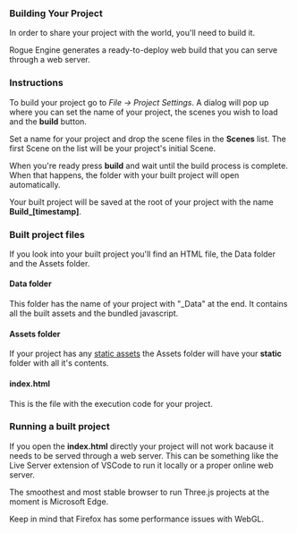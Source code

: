 ### Building Your Project

In order to share your project with the world, you'll need to build it.

Rogue Engine generates a ready-to-deploy web build that you can serve through a web server.

### Instructions

To build your project go to *File -> Project Settings*. A dialog will pop up where you can set the name of your project, the scenes you wish to load and the **build** button.

Set a name for your project and drop the scene files in the **Scenes** list. The first Scene on the list will be your project's initial Scene.

When you're ready press **build** and wait until the build process is complete. When that happens, the folder with your built project will open automatically.

Your built project will be saved at the root of your project with the name **Build_[timestamp]**.

### Built project files

If you look into your built project you'll find an HTML file, the Data folder and the Assets folder.

#### Data folder

This folder has the name of your project with "_Data" at the end. It contains all the built assets and the bundled javascript.

#### Assets folder

If your project has any [static assets](/Workflow/StaticAssets) the Assets folder will have your **static** folder with all it's contents.

#### index.html

This is the file with the execution code for your project.

### Running a built project

If you open the **index.html** directly your project will not work bacause it needs to be served through a web server. This can be something like the Live Server extension of VSCode to run it locally or a proper online web server.

The smoothest and most stable browser to run Three.js projects at the moment is Microsoft Edge.

Keep in mind that Firefox has some performance issues with WebGL.